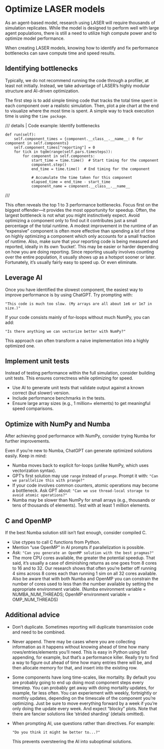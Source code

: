 # Optimize LASER models

As an agent-based model, research using LASER will require thousands of simulation replicates. While the model is designed to perform well with large agent populations, there is still a need to utilize high compute power and to optimize model performance.

When creating LASER models, knowing how to identify and fix performance bottlenecks can save compute time and speed results.

## Identifying bottlenecks

Typically, we do not recommend running the code through a profiler, at least not initially. Instead, we take advantage of LASER’s highly modular structure and AI-driven optimization.

The first step is to add simple timing code that tracks the total time spent in each component over a realistic simulation. Then, plot a pie chart at the end to visualize where the most time is spent. A simple way to track execution time is using the `time package`.

/// details | Code example: Identify bottlenecks

```
def run(self):
    self.component_times = {component.__class__.__name__: 0 for component in self.components}
    self.component_times["reporting"] = 0
    for tick in tqdm(range(self.pars.timesteps)):
        for component in self.components:
            start_time = time.time()  # Start timing for the component
            component.step()
            end_time = time.time()  # End timing for the component

            # Accumulate the time taken for this component
            elapsed_time = end_time - start_time
            component_name = component.__class__.__name__
```
///

This often reveals the top 1 to 3 performance bottlenecks. Focus first on the biggest offender—it provides the most opportunity for speedup. Often, the largest bottleneck is not what you might instinctively expect. Avoid optimizing a component only to find out it contributes just a small percentage of the total runtime. A modest improvement in the runtime of an “expensive” component is often more effective than spending a lot of time on highly optimizing a component which only accounts for a small fraction of runtime. Also, make sure that your reporting code is being measured and reported, ideally in its own ‘bucket’. This may be easier or harder depending on how you are doing reporting. Since reporting usually involves counting over the entire population, it usually shows up as a hotspot sooner or later. Fortunately, it’s usually fairly easy to speed up. Or even eliminate.


## Leverage AI

Once you have identified the slowest component, the easiest way to improve performance is by using ChatGPT. Try prompting with:

`"This code is much too slow. (My arrays are all about 1e6 or 1e7 in size.)"`

If your code consists mainly of for-loops without much NumPy, you can add:

`"Is there anything we can vectorize better with NumPy?"`

This approach can often transform a naive implementation into a highly optimized one.



## Implement unit tests

Instead of testing performance within the full simulation, consider building unit tests. This ensures correctness while optimizing for speed.

- Use AI to generate unit tests that validate output against a known correct (but slower) version.
- Include performance benchmarks in the tests.
- Ensure large array sizes (e.g., 1 million+ elements) to get meaningful speed comparisons.

<!-- would be nice if we have unit tests already built? Things that are more concrete to share? -->


## Optimize with NumPy and Numba

After achieving good performance with NumPy, consider trying Numba for further improvements.

Even if you’re new to Numba, ChatGPT can generate optimized solutions easily. Keep in mind:

- Numba moves back to explicit for-loops (unlike NumPy, which uses vectorization syntax).
- GPT’s first solution may use `range` instead of `prange`. Prompt it with:
    `"Can we parallelize this with prange?"`
- If your code involves common counters, atomic operations may become a bottleneck. Ask GPT about:
    `"Can we use thread-local storage to avoid atomic operations?"`
- Numba may be slower than NumPy for small arrays (e.g., thousands or tens of thousands of elements). Test with at least 1 million elements.


## C and OpenMP

If the best Numba solution still isn’t fast enough, consider compiled C.

- Use ctypes to call C functions from Python.
- Mention “use OpenMP” in AI prompts if parallelization is possible.
- Ask: `"Can you generate an OpenMP solution with the best pragmas?"`
- The more CPU cores available, the greater the potential speedup. That said, it’s usually a case of diminishing returns as one goes from 8 cores to 16 and to 32. Our research shows that often you’re better off running 4 sims across 8 cores each than running 1 sim on all 32 cores available. Also be aware that with both Numba and OpenMP you can constrain the number of cores used to less than the number available by setting the appropriate environment variable. (Numba environment variable = NUMBA_NUM_THREADS; OpenMP environment variable = OMP_NUM_THREADS)

## Additional advice

- Don’t duplicate. Sometimes reporting will duplicate transmission code and need to be combined.

- Never append. There may be cases where you are collecting information as it happens without knowing ahead of time how many rows/entries/elements you’ll need. This is easy in Python using list appending, for example, but that’s a performance killer. Really try to find a way to figure out ahead of time how many entries there will be, and then allocate memory for that, and insert into the existing row.

- Some components have long time-scales, like mortality. By default you are probably going to end up doing most component steps every timestep. You can probably get away with doing mortality updates, for example, far less often. You can experiement with weekly, fortnightly or monthly updates, depending on the timescale of the component you’re optimizing. Just be sure to move everything forward by a week if you’re only doing the update every week. And expect “blocky” plots. Note that there are fancier solutions like ‘strided sharding’ (details omitted).

- When prompting AI, use questions rather than directives. For example:

    `"Do you think it might be better to...?"`

    This prevents oversteering the AI into suboptimal solutions.
